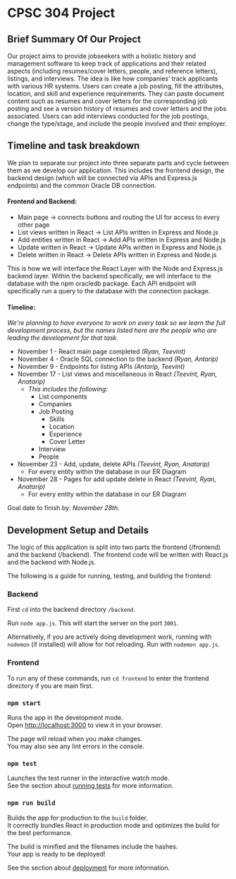 # CPSC 304 Project

## Brief Summary Of Our Project

Our project aims to provide jobseekers with a holistic history and management software to keep track of applications and their related aspects (including resumes/cover letters, people, and reference letters), listings, and interviews. The idea is like how companies’ track applicants with various HR systems. Users can create a job posting, fill the attributes, location, and skill and experience requirements. They can paste document content such as resumes and cover letters for the corresponding job posting and see a version history of resumes and cover letters and the jobs associated. Users can add interviews conducted for the job postings, change the type/stage, and include the people involved and their employer.


## Timeline and task breakdown

We plan to separate our project into three separate parts and cycle between them as we develop our application. This includes the frontend design, the backend design (which will be connected via APIs and Express.js endpoints) and the common Oracle DB connection. 

#### Frontend and Backend:
- Main page -> connects buttons and routing the UI for access to every other page
- List views written in React -> List APIs written in Express and Node.js
- Add entities written in React -> Add APIs written in Express and Node.js
- Update written in React -> Update APIs written in Express and Node.js
- Delete written in React -> Delete APIs written in Express and Node.js

This is how we will interface the React Layer with the Node and Express.js backend layer. 
Within the backend specifically, we will interface to the database with the npm oracledb package. Each API endpoint will specifically run a query to the database with the connection package. 

#### Timeline: 
*We're planning to have everyone to work on every task so we learn the full development process, but the names listed here are the people who are leading the development for that task.*

- November 1 - React main page completed *(Ryan, Teevint)*
- November 4 - Oracle SQL connection to the backend *(Ryan, Antarip)*
- November 9 - Endpoints for listing APIs *(Antarip, Teevint)*
- November 17 - List views and miscellaneous in React *(Teevint, Ryan, Anatarip)*
  - *This includes the following:*
    - List components
    - Companies
    - Job Posting
      - Skills
      - Location
      - Experience
      - Cover Letter
    - Interview
    - People
- November 23 - Add, update, delete APIs *(Teevint, Ryan, Anatarip)*
  - For every entity within the database in our ER Diagram
- November 28 - Pages for add update delete in React *(Teevint, Ryan, Anatarip)*
  - For every entity within the database in our ER Diagram

Goal date to finish by: *November 28th*. 

## Development Setup and Details

The logic of this application is split into two parts the frontend (/frontend) and the backend (/backend). The frontend code will be written with React.js and the backend with Node.js. 

The following is a guide for running, testing, and building the frontend:

### Backend

First `cd` into the backend directory `/backend`. 

Run `node app.js`. This will start the server on the port `3001`.

Alternatively, if you are actively doing development work, running with `nodemon` (if installed) will allow for hot reloading. Run with `nodemon app.js`.

### Frontend

To run any of these commands, run `cd frontend` to enter the frontend directory if you are main first.

### `npm start`

Runs the app in the development mode.\
Open [http://localhost:3000](http://localhost:3000) to view it in your browser.

The page will reload when you make changes.\
You may also see any lint errors in the console.

### `npm test`

Launches the test runner in the interactive watch mode.\
See the section about [running tests](https://facebook.github.io/create-react-app/docs/running-tests) for more information.

### `npm run build`

Builds the app for production to the `build` folder.\
It correctly bundles React in production mode and optimizes the build for the best performance.

The build is minified and the filenames include the hashes.\
Your app is ready to be deployed!

See the section about [deployment](https://facebook.github.io/create-react-app/docs/deployment) for more information.

